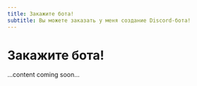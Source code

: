 ```yaml
---
title: Закажите бота!
subtitle: Вы можете заказать у меня создание Discord-бота!
---
```


# Закажите бота!

...content coming soon...